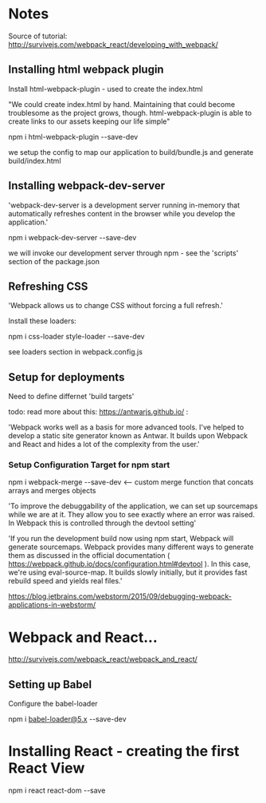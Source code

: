# Notes

Source of tutorial: http://survivejs.com/webpack_react/developing_with_webpack/

## Installing html webpack plugin

Install html-webpack-plugin - used to create the index.html

"We could create index.html by hand. Maintaining that could become troublesome as the project grows, though. html-webpack-plugin is able to create links to our assets keeping our life simple"

npm i html-webpack-plugin --save-dev

we setup the config to map our application to build/bundle.js and generate build/index.html

## Installing webpack-dev-server

'webpack-dev-server is a development server running in-memory that automatically refreshes content in the browser while you develop the application.'

npm i webpack-dev-server --save-dev

we will invoke our development server through npm - see the 'scripts' section of the package.json

## Refreshing CSS

'Webpack allows us to change CSS without forcing a full refresh.'

Install these loaders:

npm i css-loader style-loader --save-dev

see loaders section in webpack.config.js

## Setup for deployments

Need to define differnet 'build targets'

todo: read more about this: https://antwarjs.github.io/ :

'Webpack works well as a basis for more advanced tools. I've helped to develop a static site generator known as Antwar. It builds upon Webpack and React and hides a lot of the complexity from the user.'

### Setup Configuration Target for npm start

npm i webpack-merge --save-dev   <-- custom merge function that concats arrays and merges objects

'To improve the debuggability of the application, we can set up sourcemaps while we are at it. They allow you to see exactly where an error was raised. In Webpack this is controlled through the devtool setting'

'If you run the development build now using npm start, Webpack will generate sourcemaps. Webpack provides many different ways to generate them as discussed in the official documentation ( https://webpack.github.io/docs/configuration.html#devtool ). In this case, we're using eval-source-map. It builds slowly initially, but it provides fast rebuild speed and yields real files.'

https://blog.jetbrains.com/webstorm/2015/09/debugging-webpack-applications-in-webstorm/

# Webpack and React...

http://survivejs.com/webpack_react/webpack_and_react/

## Setting up Babel

Configure the babel-loader

npm i babel-loader@5.x --save-dev

# Installing React - creating the first React View

npm i react react-dom --save


